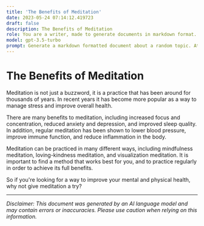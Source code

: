```yaml
---
title: 'The Benefits of Meditation'
date: 2023-05-24 07:14:12.419723
draft: false
description: The Benefits of Meditation
role: You are a writer, made to generate documents in markdown format. It is very important that all of the documents you generate are in valid markdown format.
model: gpt-3.5-turbo
prompt: Generate a markdown formatted document about a random topic. At the bottom, include a disclaimer explaining that the document was generated by you. The first line of the document should be the title. Make sure that the entire document is in proper markdown format, using a mix of various tags to make the document visually appealing.
---
```


# The Benefits of Meditation

Meditation is not just a buzzword, it is a practice that has been around for thousands of years. In recent years it has become more popular as a way to manage stress and improve overall health.

There are many benefits to meditation, including increased focus and concentration, reduced anxiety and depression, and improved sleep quality. In addition, regular meditation has been shown to lower blood pressure, improve immune function, and reduce inflammation in the body.

Meditation can be practiced in many different ways, including mindfulness meditation, loving-kindness meditation, and visualization meditation. It is important to find a method that works best for you, and to practice regularly in order to achieve its full benefits.

So if you're looking for a way to improve your mental and physical health, why not give meditation a try?

***

*Disclaimer: This document was generated by an AI language model and may contain errors or inaccuracies. Please use caution when relying on this information.*